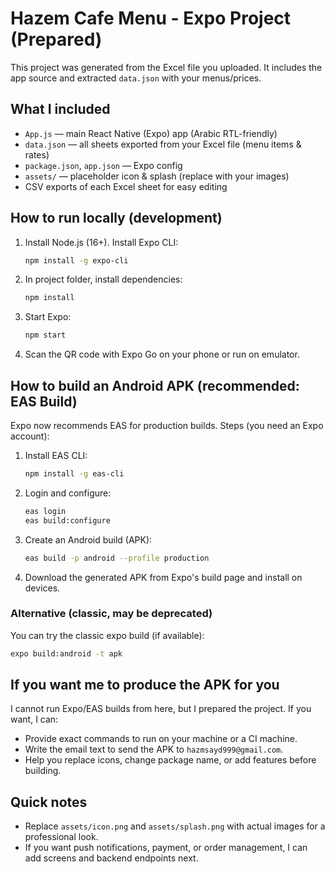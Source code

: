 # Hazem Cafe Menu - Expo Project (Prepared)

This project was generated from the Excel file you uploaded. It includes the app source and extracted `data.json` with your menus/prices.

## What I included
- `App.js` — main React Native (Expo) app (Arabic RTL-friendly)
- `data.json` — all sheets exported from your Excel file (menu items & rates)
- `package.json`, `app.json` — Expo config
- `assets/` — placeholder icon & splash (replace with your images)
- CSV exports of each Excel sheet for easy editing

## How to run locally (development)
1. Install Node.js (16+). Install Expo CLI:
   ```bash
   npm install -g expo-cli
   ```
2. In project folder, install dependencies:
   ```bash
   npm install
   ```
3. Start Expo:
   ```bash
   npm start
   ```
4. Scan the QR code with Expo Go on your phone or run on emulator.

## How to build an Android APK (recommended: EAS Build)
Expo now recommends EAS for production builds. Steps (you need an Expo account):

1. Install EAS CLI:
   ```bash
   npm install -g eas-cli
   ```
2. Login and configure:
   ```bash
   eas login
   eas build:configure
   ```
3. Create an Android build (APK):
   ```bash
   eas build -p android --profile production
   ```
4. Download the generated APK from Expo's build page and install on devices.

### Alternative (classic, may be deprecated)
You can try the classic expo build (if available):
```bash
expo build:android -t apk
```

## If you want me to produce the APK for you
I cannot run Expo/EAS builds from here, but I prepared the project. If you want, I can:
- Provide exact commands to run on your machine or a CI machine.
- Write the email text to send the APK to `hazmsayd999@gmail.com`.
- Help you replace icons, change package name, or add features before building.

## Quick notes
- Replace `assets/icon.png` and `assets/splash.png` with actual images for a professional look.
- If you want push notifications, payment, or order management, I can add screens and backend endpoints next.
